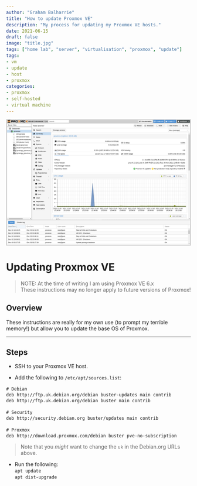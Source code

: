 ```yaml
---
author: "Graham Balharrie"
title: "How to update Proxmox VE"
description: "My process for updating my Proxmox VE hosts."
date: 2021-06-15
draft: false
image: "title.jpg"
tags: ["home lab", "server", "virtualisation", "proxmox", "update"]
tags:
- vm
- update
- host
- proxmox
categories:
- proxmox
- self-hosted
- virtual machine
---
```


![Proxmox web user interface screenshot](proxmox.png)
# Updating Proxmox VE
> NOTE:  At the time of writing I am using Proxmox VE 6.x  
> These instructions may no longer apply to future versions of Proxmox!
## Overview


These instructions are really for my own use (to prompt my terrible memory!) but allow you to update the base OS of Proxmox.

---

## Steps

- SSH to your Proxmox VE host.

- Add the following to `/etc/apt/sources.list`:

```
# Debian
deb http://ftp.uk.debian.org/debian buster-updates main contrib
deb http://ftp.uk.debian.org/debian buster main contrib

# Security
deb http://security.debian.org buster/updates main contrib

# Proxmox
deb http://download.proxmox.com/debian buster pve-no-subscription
```


> Note that you _might_ want to change the `uk` in the Debian.org URLs above.

- Run the following:  
`apt update`  
`apt dist-upgrade`


